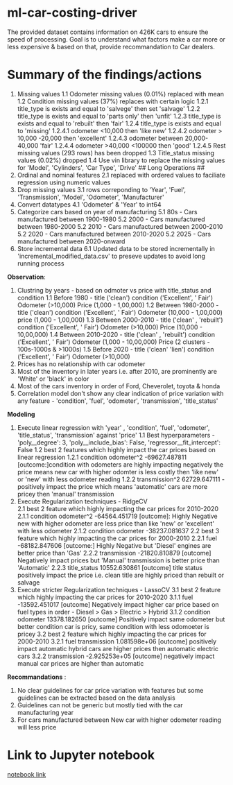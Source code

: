 # ml-car-costing-driver
The provided dataset contains information on 426K cars to ensure the speed of processing. Goal is to understand what factors make a car more or less expensive & based on that, provide recommandation to Car dealers.

# Summary of the findings/actions 
1. Missing values
    1.1 Odometer missing values (0.01%) replaced with mean 
    1.2 Condition missing values (37%) replaces with certain logic
        1.2.1 title_type is exists and equal to 'salvege' then set 'salvage'
        1.2.2 title_type is exists and equal to 'parts only' then 'unfit'
        1.2.3 title_type is exists and equal to 'rebuilt' then 'fair'
        1.2.4 title_type is exists and equal to 'missing'
            1.2.4.1 odometer <10,000 then 'like new'
            1.2.4.2 odometer > 10,000 -20,000 then 'excellent' 
            1.2.4.3 odometer between 20,000-40,000 'fair'
            1.2.4.4 odometer >40,000 <100000 then 'good'
            1.2.4.5 Rest missing values (293 rows) has been dropped
    1.3 Title_status missing values (0.02%) dropped
    1.4 Use vin library to replace the missing values for 'Model', 'Cylinders', 'Car Type', 'Drive' ## Long Operations ##
2. Ordinal and nominal features 
    2.1 replaced with ordered values to faciliate regression using numeric values
3. Drop missing values 
    3.1 rows correponding to 'Year', 'Fuel', 'Transmission', 'Model', 'Odometer', 'Manufacturer'
4. Convert datatypes 
    4.1 'Odometer' & 'Year' to int64
5. Categorize cars based on year of manufacturing
    5.1 80s     - Cars manufactured between 1900-1980
    5.2 2000    - Cars manufactured between 1980-2000
    5.2 2010    - Cars manufactured between 2000-2010
    5.2 2020    - Cars manufactured between 2010-2020
    5.2 2025    - Cars manufactured between 2020-onward 
6. Store incremental data
    6.1 Updated data to be stored incrementally in 'incremental_modified_data.csv' to preseve updates to avoid long running process

**Observation**:
1. Clustring by years - based on odmoter vs price with title_status and condition 
    1.1 Before 1980         - title ('clean') condition ('Excellent', ' Fair') Odometer (>10,000) Price (1,000 - 1,00,000)
    1.2 Between 1980-2000   - title ('clean') condition ('Excellent', ' Fair') Odometer (10,000 - 1,00,000) price (1,000 - 1,00,000)
    1.3 Between 2000-2010   - title ('clean' , 'rebuilt') condition ('Excellent', ' Fair') Odometer (>10,000) Price (10,000 - 10,00,000)
    1.4 Between 2010-2020   - title ('clean' , 'rebuilt') condition ('Excellent', ' Fair') Odometer (1,000 - 10,00,000) Price (2 clusters - 100s-1000s & >1000s)
    1.5 Before 2020         - title ('clean' 'lien') condition ('Excellent', ' Fair') Odometer (>10,000)
2. Prices has no relationship with car odometer
3. Most of the inventory in later years i.e. after 2010, are prominently are 'White' or 'black' in color
4. Most of the cars inventory in order of Ford, Cheverolet, toyota & honda
5. Correlation model don't show any clear indication of price variation with any feature - 'condition', 'fuel', 'odometer', 'transmission', 'title_status'

**Modeling**
1. Execute linear regression with 'year' , 'condition', 'fuel', 'odometer', 'title_status', 'transmission' against 'price'
    1.1 Best hyperparameters - 'poly__degree': 3, 'poly__include_bias': False, 'regressor__fit_intercept': False
    1.2 best 2 features which highly impact the car prices based on linear regression
        1.2.1 condition odometer^2 -69627.487811
            [outcome:]condition with odometers are highly impacting negatively the price means new car with higher odomter is less costly then 'like new' or        'new' with less odometer reading
        1.2.2 transmission^2  62729.647111 - positively impact the price which means 'automatic' cars are more pricey then 'manual' transmission  
2.  Execute Regularization techniques - RidgeCV  
    2.1 best 2 feature which highly impacting the car prices for 2010-2020
        2.1.1 condition odometer^2  -64564.451719 [outcome]: Highly Negative new with higher odometer are less price than like 'new' or 'excellent' with less odometer 
        2.1.2 condition odometer    -38237.081637
    2.2 best 3 feature which highly impacting the car prices for 2000-2010
        2.2.1 fuel          -68182.847606 [outcome:] Highly Negative but 'Diesel' engines are better price than 'Gas' 
        2.2.2 transmission  -21820.810879 [outcome]  Negatively impact prices but 'Manual' transmission is better price than 'Automatic'
        2.2.3 title_status  10552.630861  [outcome]  title status positively impact the price i.e. clean title are highly priced than rebuilt or salvage
3.  Execute stricter Regularization techniques - LassoCV
    3.1 best 2 feature which highly impacting the car prices for 2010-2020
        3.1.1  fuel                 -13592.451017 [outcome] Negatively impact higher car price based on fuel types in order - Diesel > Gas > Electric > Hybrid
        3.1.2  condition odometer   13378.182650  [outcome] Positively impact same odometer but better condition car is pricy, same condition with less odomoeter is pricey 
    3.2 best 2 feature which highly impacting the car prices for 2000-2010
        3.2.1 fuel transmission  1.081598e+06  [outcome] positively impact automatic hybrid cars are higher prices then automatic electric cars
        3.2.2 transmission       -2.925253e+05 [outcome] negatively impact manual car prices are higher than automatic


**Recommandations** :
1. No clear guidelines for car price variation with features but some guidelines can be extracted based on the data analysis
2. Guidelines can not be generic but mostly tied with the car manufacturing year 
3. For cars manufactured between 
New car with higher odometer reading will less price

# Link to Jupyter notebook
[notebook link](https://github.com/vishalnigam/ml-coupon-acceptance/blob/main/prompt.ipynb)
